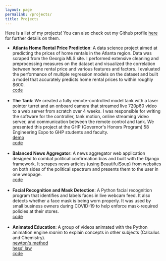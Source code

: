 ```yaml
---
layout: page
permalink: /projects/
title: Projects
---
```


Here is a list of my projects! You can also check out my Github profile <a href="https://github.com/RithvinK">here</a> for further details on them.

<ul>
	<li>
		<b>Atlanta Home Rental Price Prediction</b>: A data science project aimed at predicting the prices of home rentals in the Atlanta region. Data was scraped from the Georgia MLS site. I performed extensive cleaning and preprocessing measures on the dataset and visualized the correlation between home rental price and various features and factors. I evaluated the performance of multiple regression models on the dataset and built a model that accurately predicts home rental prices to within roughly $600.<br>
		<a href="https://github.com/thearyanmittal/atl-home-rentals"><div class="color-button">code</div></a>
	</li><br>
	<li>
		<b>The Tank</b>: We created a fully remote-controlled model tank with a laser pointer turret and an onboard camera that streamed live 720p60 video to a web server from scratch over 4 weeks. I was responsible for writing the software for the controller, tank motion, online streaming video server, and communication between the remote control and tank. We presented this project at the GHP (Governor's Honors Program) 58 Engineering Expo to GHP students and faculty.<br>
		<a href="https://github.com/thearyanmittal/the-tank/tree/main/demo"><div class="color-button">demo</div></a><a href="https://github.com/thearyanmittal/the-tank"><div class="color-button">code</div></a>
	</li><br>
	<li>
		<b>Balanced News Aggregator</b>: A news aggregator web application designed to combat political confirmation bias and built with the Django framework. It scrapes news articles (using BeautifulSoup) from websites on both sides of the political spectrum and presents them to the user in one webpage.<br>
		<a href="https://github.com/thearyanmittal/news-aggregator"><div class="color-button">code</div></a>
	</li><br>
	<li>
		<b>Facial Recognition and Mask Detection</b>: A Python facial recognition program that identifies and labels faces in live webcam feed. It also detects whether a face mask is being worn properly. It was used by small business owners during COVID-19 to help enforce mask-required policies at their stores.<br>
		<a href="https://github.com/thearyanmittal/facial-recognition"><div class="color-button">code</div></a>
	</li><br>
	<li>
		<b>Animated Education</b>: A group of videos animated with the Python animation engine <i>manim</i> to explain concepts in other subjects (Calculus and Chemistry).<br>
		<a href="https://www.youtube.com/watch?v=hckAj-Y3je8"><div class="color-button">newton's method</div></a><a href="https://www.youtube.com/watch?v=mb60__0niwM"><div class="color-button">hess' law</div></a><a href="https://github.com/thearyanmittal/animated-videos"><div class="color-button">code</div></a>
	</li><br>

</ul>

